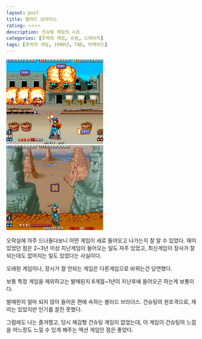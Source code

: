 ```yaml
---
layout: post
title: 블러드 브라더스
rating: ⭐️⭐️⭐️⭐️
description: 건슈팅 게임의 시초
categories: [추억의 게임, 슈팅, 스테이지]
tags: [추억의 게임, 1990년, TAD, 아케이드]
---
```


![blood_bros_01](../../img/2002/blood_bros_01.jpg)
![blood_bros_02](../../img/2002/blood_bros_02.jpg)

 오락실에 자주 드나들다보니 어떤 게임이 새로 들어오고 나가는지 잘 알 수 있었다. 재미있었던 점은 2~3년 이상 지난게임이 들어오는 일도 자주 있었고, 최신게임이 장사가 잘되는데도 없어지는 일도 있었다는 사실이다.

 오래된 게임이나, 장사가 잘 안되는 게임은 다른게임으로 바뀌는건 당연했다.

 보통 특정 게임을 제외하고는 발매된지 6개월~1년이 지난후에 들어오곤 하는게 보통이다.

발매한지 얼마 되지 않아 들어온 편에 속하는 블러드 브라더스. 건슈팅의 원조격으로, 재미는 있었지만 인기를 끌진 못했다.

그럼에도 나는 즐겨했고, 당시 체감형 건슈팅 게임이 없었는데, 이 게임이 건슈팅의 느낌을 어느정도 느낄 수 있게 해주는 액션 게임인 점은 좋았다.
